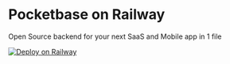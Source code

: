 # Pocketbase on Railway

Open Source backend for your next SaaS and Mobile app in 1 file

[![Deploy on Railway](https://railway.app/button.svg)](https://railway.app/template/XfUmjI?referralCode=faraz)
